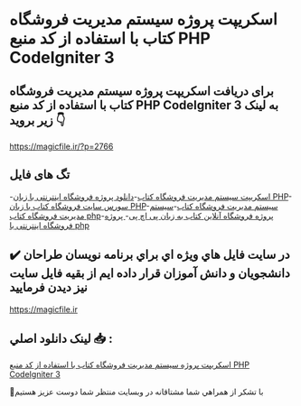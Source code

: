 # اسکریپت پروژه سیستم مدیریت فروشگاه کتاب با استفاده از کد منبع PHP CodeIgniter 3

## برای دریافت اسکریپت پروژه سیستم مدیریت فروشگاه کتاب با استفاده از کد منبع PHP CodeIgniter 3 به لینک زیر بروید 👇

https://magicfile.ir/?p=2766

## تگ های فایل

-[اسکریپت سیستم مدیریت فروشگاه کتاب](https://magicfile.ir/product/%d8%b3%db%8c%d8%b3%d8%aa%d9%85-%d9%85%d8%af%db%8c%d8%b1%db%8c%d8%aa-%d9%81%d8%b1%d9%88%d8%b4%da%af%d8%a7%d9%87-%da%a9%d8%aa%d8%a7%d8%a8-php-codeigniter-3/)-[دانلود پروژه فروشگاه اینترنتی با زبان PHP](https://magicfile.ir/product/%d8%b3%db%8c%d8%b3%d8%aa%d9%85-%d9%85%d8%af%db%8c%d8%b1%db%8c%d8%aa-%d9%81%d8%b1%d9%88%d8%b4%da%af%d8%a7%d9%87-%da%a9%d8%aa%d8%a7%d8%a8-php-codeigniter-3/)-[سورس سایت فروشگاه کتاب با زبان PHP](https://magicfile.ir/product/%d8%b3%db%8c%d8%b3%d8%aa%d9%85-%d9%85%d8%af%db%8c%d8%b1%db%8c%d8%aa-%d9%81%d8%b1%d9%88%d8%b4%da%af%d8%a7%d9%87-%da%a9%d8%aa%d8%a7%d8%a8-php-codeigniter-3/)-[سیستم مدیریت فروشگاه کتاب](https://magicfile.ir/product/%d8%b3%db%8c%d8%b3%d8%aa%d9%85-%d9%85%d8%af%db%8c%d8%b1%db%8c%d8%aa-%d9%81%d8%b1%d9%88%d8%b4%da%af%d8%a7%d9%87-%da%a9%d8%aa%d8%a7%d8%a8-php-codeigniter-3/)-[سیستم مدیریت فروشگاه کتاب php](https://magicfile.ir/product/%d8%b3%db%8c%d8%b3%d8%aa%d9%85-%d9%85%d8%af%db%8c%d8%b1%db%8c%d8%aa-%d9%81%d8%b1%d9%88%d8%b4%da%af%d8%a7%d9%87-%da%a9%d8%aa%d8%a7%d8%a8-php-codeigniter-3/)-[پروژه فروشگاه آنلاین کتاب به زبان پی اچ پی](https://magicfile.ir/product/%d8%b3%db%8c%d8%b3%d8%aa%d9%85-%d9%85%d8%af%db%8c%d8%b1%db%8c%d8%aa-%d9%81%d8%b1%d9%88%d8%b4%da%af%d8%a7%d9%87-%da%a9%d8%aa%d8%a7%d8%a8-php-codeigniter-3/)-[ پروژه فروشگاه اینترنتی با php](https://magicfile.ir/product/%d8%b3%db%8c%d8%b3%d8%aa%d9%85-%d9%85%d8%af%db%8c%d8%b1%db%8c%d8%aa-%d9%81%d8%b1%d9%88%d8%b4%da%af%d8%a7%d9%87-%da%a9%d8%aa%d8%a7%d8%a8-php-codeigniter-3/)

## ✔️ در سايت فايل هاي ويژه اي براي برنامه نويسان طراحان دانشجويان و دانش آموزان قرار داده ايم از بقيه فايل سايت نيز ديدن فرماييد

https://magicfile.ir


## لينک دانلود اصلي 📥 :

[اسکریپت پروژه سیستم مدیریت فروشگاه کتاب با استفاده از کد منبع PHP CodeIgniter 3](https://magicfile.ir/product/%d8%b3%db%8c%d8%b3%d8%aa%d9%85-%d9%85%d8%af%db%8c%d8%b1%db%8c%d8%aa-%d9%81%d8%b1%d9%88%d8%b4%da%af%d8%a7%d9%87-%da%a9%d8%aa%d8%a7%d8%a8-php-codeigniter-3/) 


🙏با تشکر از همراهي شما مشتاقانه در وبسایت منتظر شما دوست عزیز هستیم

